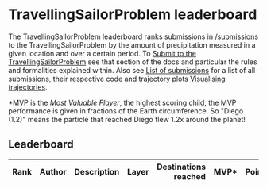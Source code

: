 # TravellingSailorProblem leaderboard

The TravellingSailorProblem leaderboard ranks submissions in
[/submissions](https://github.com/SpeedyWeather/TravellingSailorProblem.jl/tree/main/submissions)
to the TravellingSailorProblem by the amount of precipitation measured in a given location
and over a certain period. To [Submit to the TravellingSailorProblem](@ref) see
that section of the docs and particular the rules and formalities explained within.
Also see [List of submissions](@ref) for a list of all submissions, their respective
code and trajectory plots [Visualising trajectories](@ref).

*MVP is the _Most Valuable Player_, the highest scoring child, the MVP performance is
given in fractions of the Earth circumference. So "Diego (1.2)" means the particle that
reached Diego flew 1.2x around the planet!

## Leaderboard

| Rank | Author | Description | Layer | Destinations reached | MVP* | Points |
| :--- | :----- | :---------- | ----: | -------------------: | ---: | -----: |
